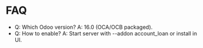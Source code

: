 # FAQ

- Q: Which Odoo version? A: 16.0 (OCA/OCB packaged).
- Q: How to enable? A: Start server with --addon account_loan or install in UI.

